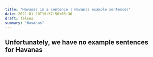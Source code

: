 ```yaml
---
title: "Havanas in a sentence | Havanas example sentences"
date: 2021-01-20T19:57:50+05:30
draft: falses
summary: "Havanas"
---
```

## Unfortunately, we have no example sentences for Havanas                 
